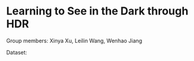 # Learning to See in the Dark through HDR

Group members: Xinya Xu, Leilin Wang, Wenhao Jiang

Dataset:
